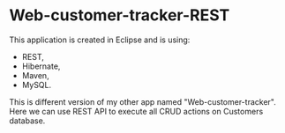 # Web-customer-tracker-REST

This application is created in Eclipse and is using: 

- REST,
- Hibernate, 
- Maven, 
- MySQL. 

This is different version of my other app named "Web-customer-tracker". Here we can use REST API to execute all CRUD actions on Customers database. 
